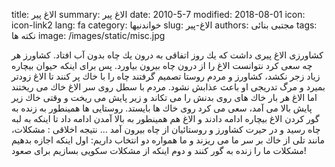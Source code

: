 title: الاغ پیر
summary: الاغ پیر
date: 2010-5-7
modified: 2018-08-01
icon:  icon-link2
lang: fa
category: خواندنیها
slug: الاغ-پیر
authors: مجتبی بنائی
tags: نکته ها
image: /images/static/misc.jpg

كشاورزی الاغ پیری داشت كه یك روز اتفاقی به درون یك چاه بدون آب افتاد.  كشاورز هر چه سعی كرد نتوانست الاغ را از درون چاه بیرون بیاورد. پس برای  اینكه حیوان بیچاره زیاد زجر نكشد، كشاورز و مردم روستا تصمیم گرفتند چاه  را با خاك پر كنند تا الاغ زودتر بمیرد و مرگ تدریجی او باعث عذابش نشود.  مردم با سطل روی سر الاغ خاك می ریختند اما الاغ هر بار خاك های روی بدنش  را می تكاند و زیر پایش می ریخت و وقتی خاك زیر پایش بالا می آمد، سعی می  كرد روی خاك ها بایستد. روستایی ها همینطور به زنده به گور كردن الاغ  بیچاره ادامه دادند و الاغ هم همینطور به بالا آمدن ادامه داد تا اینكه به  لبه چاه رسید و در حیرت کشاورز و روستائیان از چاه بیرون آمد ...  نتیجه  اخلاقی : مشكلات، مانند تلی از خاك بر سر ما می ریزند و ما همواره دو  انتخاب داریم: اول اینكه اجازه بدهیم مشكلات ما را زنده به گور كنند و دوم  اینكه از مشكلات سكویی بسازیم برای صعود!